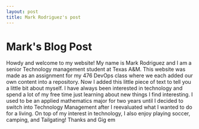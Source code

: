 ```yaml
---
layout: post
title: Mark Rodriguez's post
---
```

# Mark's Blog Post

Howdy and welcome to my website! My name is Mark Rodriguez and I am a senior Technology management student at Texas A&M. This website was made as an assignment for my 476 DevOps class where we each added our own content into a repository. Now I added this little piece of text to tell you a little bit about myself. I have always been interested in technology and spend a lot of my free time just learning about new things I find interesting. I used to be an applied mathematics major for two years until I decided to switch into Technology Management after I reevaluated what I wanted to do for a living. On top of my interest in technology, I also enjoy playing soccer, camping, and Tailgating! Thanks and Gig em


